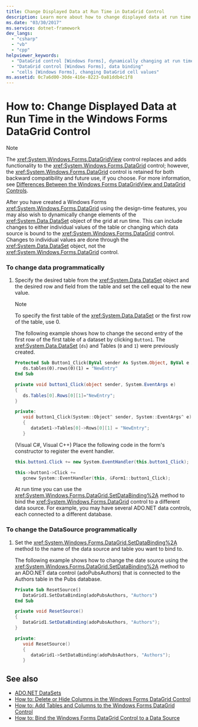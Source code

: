 ```yaml
---
title: Change Displayed Data at Run Time in DataGrid Control
description: Learn more about how to change displayed data at run time in the Windows Forms DataGrid control.
ms.date: "03/30/2017"
ms.service: dotnet-framework
dev_langs:
  - "csharp"
  - "vb"
  - "cpp"
helpviewer_keywords:
  - "DataGrid control [Windows Forms], dynamically changing at run time"
  - "DataGrid control [Windows Forms], data binding"
  - "cells [Windows Forms], changing DataGrid cell values"
ms.assetid: 0c7a6d00-30de-416e-8223-0a81ddb4c1f8
---
```

# How to: Change Displayed Data at Run Time in the Windows Forms DataGrid Control

> [!NOTE]
> The <xref:System.Windows.Forms.DataGridView> control replaces and adds functionality to the <xref:System.Windows.Forms.DataGrid> control; however, the <xref:System.Windows.Forms.DataGrid> control is retained for both backward compatibility and future use, if you choose. For more information, see [Differences Between the Windows Forms DataGridView and DataGrid Controls](differences-between-the-windows-forms-datagridview-and-datagrid-controls.md).

After you have created a Windows Forms <xref:System.Windows.Forms.DataGrid> using the design-time features, you may also wish to dynamically change elements of the <xref:System.Data.DataSet> object of the grid at run time. This can include changes to either individual values of the table or changing which data source is bound to the <xref:System.Windows.Forms.DataGrid> control. Changes to individual values are done through the <xref:System.Data.DataSet> object, not the <xref:System.Windows.Forms.DataGrid> control.

### To change data programmatically

1. Specify the desired table from the <xref:System.Data.DataSet> object and the desired row and field from the table and set the cell equal to the new value.

    > [!NOTE]
    > To specify the first table of the <xref:System.Data.DataSet> or the first row of the table, use 0.

     The following example shows how to change the second entry of the first row of the first table of a dataset by clicking `Button1`. The <xref:System.Data.DataSet> (`ds`) and Tables (`0` and `1`) were previously created.

    ```vb
    Protected Sub Button1_Click(ByVal sender As System.Object, ByVal e As System.EventArgs) Handles Button1.Click
       ds.tables(0).rows(0)(1) = "NewEntry"
    End Sub
    ```

    ```csharp
    private void button1_Click(object sender, System.EventArgs e)
    {
       ds.Tables[0].Rows[0][1]="NewEntry";
    }
    ```

    ```cpp
    private:
       void button1_Click(System::Object^ sender, System::EventArgs^ e)
       {
          dataSet1->Tables[0]->Rows[0][1] = "NewEntry";
       }
    ```

     (Visual C#, Visual C++) Place the following code in the form's constructor to register the event handler.

    ```csharp
    this.button1.Click += new System.EventHandler(this.button1_Click);
    ```

    ```cpp
    this->button1->Click +=
       gcnew System::EventHandler(this, &Form1::button1_Click);
    ```

     At run time you can use the <xref:System.Windows.Forms.DataGrid.SetDataBinding%2A> method to bind the <xref:System.Windows.Forms.DataGrid> control to a different data source. For example, you may have several ADO.NET data controls, each connected to a different database.

### To change the DataSource programmatically

1. Set the <xref:System.Windows.Forms.DataGrid.SetDataBinding%2A> method to the name of the data source and table you want to bind to.

     The following example shows how to change the date source using the <xref:System.Windows.Forms.DataGrid.SetDataBinding%2A> method to an ADO.NET data control (adoPubsAuthors) that is connected to the Authors table in the Pubs database.

    ```vb
    Private Sub ResetSource()
       DataGrid1.SetDataBinding(adoPubsAuthors, "Authors")
    End Sub
    ```

    ```csharp
    private void ResetSource()
    {
       DataGrid1.SetDataBinding(adoPubsAuthors, "Authors");
    }
    ```

    ```cpp
    private:
       void ResetSource()
       {
          dataGrid1->SetDataBinding(adoPubsAuthors, "Authors");
       }
    ```

## See also

- [ADO.NET DataSets](/dotnet/framework/data/adonet/ado-net-datasets)
- [How to: Delete or Hide Columns in the Windows Forms DataGrid Control](how-to-delete-or-hide-columns-in-the-windows-forms-datagrid-control.md)
- [How to: Add Tables and Columns to the Windows Forms DataGrid Control](how-to-add-tables-and-columns-to-the-windows-forms-datagrid-control.md)
- [How to: Bind the Windows Forms DataGrid Control to a Data Source](how-to-bind-the-windows-forms-datagrid-control-to-a-data-source.md)
